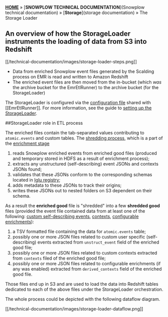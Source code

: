 [**HOME**](Home) » [**SNOWPLOW TECHNICAL DOCUMENTATION**](Snowplow technical documentation) » [**Storage**](storage documentation) » The Storage Loader

## An overview of how the StorageLoader instruments the loading of data from S3 into Redshift

[[/technical-documentation/images/storage-loader-steps.png]]

* Data from enriched Snowplow event files generated by the Scalding process on EMR is read and written to Amazon Redshift
* The enriched event files are then moved from the in-bucket (which *was* the archive bucket for the EmrEtlRunner) to the archive bucket (for the StorageLoader)

The StorageLoader is configured via the [configuration file][config-file] shared with [[EmrEtlRunner]]. For more information, see the guide to [setting up the StorageLoader][storage-loader-setup].

##StorageLoader role in ETL process

The enriched files contain the tab-separated values contributing to `atomic.events` and custom tables. The [shredding process](Shredding), which is a part of the [enrichment stage](The-enrichment-process)

1. reads Snowplow enriched events from enriched good files (produced and temporary stored in HDFS as a result of enrichment process);
2. extracts any unstructured (self-describing) event JSONs and contexts JSONs found;
3. validates that these JSONs conform to the corresponding schemas located in [Iglu registry](Iglu-registry);
4. adds metadata to these JSONs to track their origins;
5. writes these JSONs out to nested folders on S3 dependent on their schema.

As a result the **enriched good** file is "shredded" into a few **shredded good** files (provided the event file contained data from at least one of the following: [custom self-describing events](Custom-events#unstructured-event), [contexts](Contexts-overview), [configurable enrichments](configurable-enrichments)): 

1. a TSV formatted file containing the data for `atomic.events` table;
2. possibly one or more JSON files related to custom user specific (self-describing) events extracted from `unstruct_event` field of the enriched good file;
3. possibly one or more JSON files related to custom contexts extracted from `contexts` filed of the enriched good file;
4. possibly one or more JSON files related to configurable enrichments (if any was enabled) extracted from `derived_contexts` field of the enriched good file.

Those files end up in S3 and are used to load the data into Redshift tables dedicated to each of the above files under the StorageLoader orchestration. 

The whole process could be depicted with the following dataflow diagram.

[[/technical-documentation/images/storage-loader-dataflow.png]]

[config-file]: https://github.com/snowplow/snowplow/blob/master/3-enrich/emr-etl-runner/config/config.yml.sample
[storage-loader-setup]: 1-Installing-the-StorageLoader
[postgres.yml.sample]: https://github.com/snowplow/snowplow/blob/master/4-storage/storage-loader/config/postgres.yml.sample
[redshift.yml.sample]: https://github.com/snowplow/snowplow/blob/master/4-storage/storage-loader/config/redshift.yml.sample